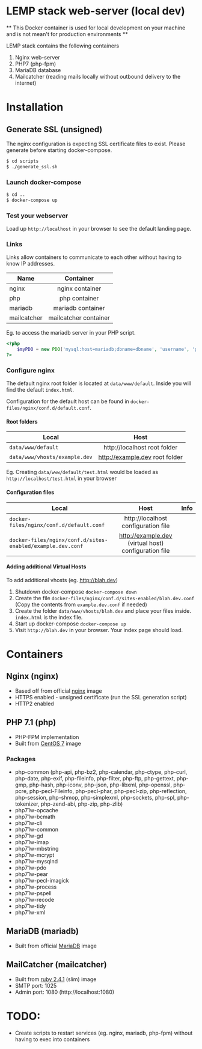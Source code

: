 # LEMP stack web-server (local dev)

** This Docker container is used for local development on your machine and is not mean't for production environments **

LEMP stack contains the following containers

1. Nginx web-server
2. PHP7 (php-fpm)
3. MariaDB database 
4. Mailcatcher (reading mails locally without outbound delivery to the internet)



# Installation

## Generate SSL (unsigned)

The nginx configuration is expecting SSL certificate files to exist.  Please generate before starting docker-compose.

```bash
$ cd scripts
$ ./generate_ssl.sh
```

### Launch docker-compose
```bash
$ cd ..
$ docker-compose up
```

### Test your webserver

Load up ``http://localhost`` in your browser to see the default landing page.


### Links

Links allow containers to communicate to each other without having to know IP addresses.

| Name        | Container           |
| ------------- |:-------------:|
| nginx | nginx container  |
| php | php container  |
| mariadb | mariadb container  |
| mailcatcher | mailcatcher container  |

Eg. to access the mariadb server in your PHP script.

```php
<?php
    $myPDO = new PDO('mysql:host=mariadb;dbname=dbname', 'username', 'password');
?>
```

### Configure nginx

The default nginx root folder is located at ``data/www/default``.  Inside you will find the default ``index.html``.  

Configuration for the default host can be found in  ``docker-files/nginx/conf.d/default.conf``.

#### Root folders

| Local        | Host           |
| ------------- |:-------------:|
| ``data/www/default`` | http://localhost root folder  |
| ``data/www/vhosts/example.dev`` | http://example.dev root folder  |


Eg.  Creating ``data/www/default/test.html`` would be loaded as ``http://localhost/test.html`` in your browser

#### Configuration files

| Local        | Host           | Info  |
| ------------- |:-------------:| -----:|
| ``docker-files/nginx/conf.d/default.conf`` | http://localhost configuration file |
| ``docker-files/nginx/conf.d/sites-enabled/example.dev.conf``| http://example.dev (virtual host) configuration file  |

#### Adding additional Virtual Hosts

To add additional vhosts (eg. http://blah.dev)

1. Shutdown docker-compose ``docker-compose down``
2. Create the file ``docker-files/nginx/conf.d/sites-enabled/blah.dev.conf`` (Copy the contents from ``example.dev.conf`` if needed)
3. Create the folder ``data/www/vhosts/blah.dev`` and place your files inside.  ``index.html`` is the index file.
4. Start up docker-compose ``docker-compose up``
5. Visit ``http://blah.dev`` in your browser.  Your index page should load.


# Containers

## Nginx (nginx)
- Based off from official [nginx](https://hub.docker.com/_/nginx/) image
- HTTPS enabled - unsigned certificate (run the SSL generation script)
- HTTP2 enabled


## PHP 7.1 (php)
- PHP-FPM implementation
- Built from [CentOS 7](https://hub.docker.com/r/library/centos/tags/centos7/) image

### Packages
- php-common (php-api, php-bz2, php-calendar, php-ctype, php-curl, php-date, php-exif, php-fileinfo, php-filter, php-ftp, php-gettext, php-gmp, php-hash, php-iconv, php-json, php-libxml, php-openssl, php-pcre, php-pecl-Fileinfo, php-pecl-phar, php-pecl-zip, php-reflection, php-session, php-shmop, php-simplexml, php-sockets, php-spl, php-tokenizer, php-zend-abi, php-zip, php-zlib)
- php71w-opcache
- php71w-bcmath
- php71w-cli
- php71w-common
- php71w-gd
- php71w-imap
- php71w-mbstring
- php71w-mcrypt
- php71w-mysqlnd
- php71w-pdo
- php71w-pear
- php71w-pecl-imagick
- php71w-process
- php71w-pspell
- php71w-recode
- php71w-tidy
- php71w-xml

## MariaDB (mariadb)
- Built from official [MariaDB](https://hub.docker.com/_/mariadb/) image

## MailCatcher (mailcatcher)

- Built from [ruby 2.4.1](https://hub.docker.com/r/library/ruby/tags/2.4.1-slim/) (slim) image
- SMTP port: 1025
- Admin port: 1080 (http://localhost:1080)


# TODO:
- Create scripts to restart services (eg. nginx, mariadb, php-fpm) without having to exec into containers
